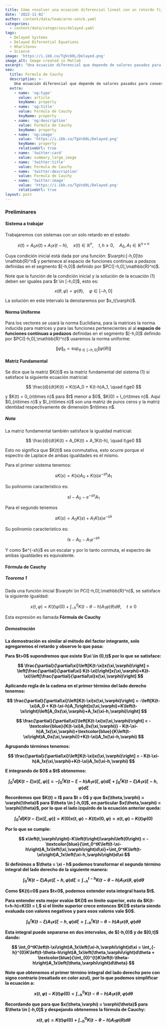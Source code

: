 ```yaml
---
title: Cómo resolver una ecuación diferencial lineal con un retardo fijo en el estado
date: '2022-11-02'
author: content/data/team/arno-sonck.yaml
categories:
  - content/data/categories/delayed.yaml
tags:
  - Delayed Systems
  - Delayed Diferential Equations
  - Kharitonov
  - Science
image: 'https://i.ibb.co/TgVc60L/Delayed.png'
image_alt: Image created in Matlab
excerpt: "Una ecuación diferencial que depende de valores pasados para conoer su derivada actual puede ser temible y usualmente se trabaja con transformada de Laplace, aquí presento la metodología desarrollada por Vladimir Kharitonov para resolverlas en el dominio del tiempo."
seo:
  title: Formula de Cauchy
  description: >-
    Una ecuación diferencial que depende de valores pasados para conoer su derivada actual puede ser temible y usualmente se trabaja con transformada de Laplace, aquí presento la metodología desarrollada por Vladimir Kharitonov para resolverlas en el dominio del tiempo.
  extra:
    - name: 'og:type'
      value: article
      keyName: property
    - name: 'og:title'
      value: Formula de Cauchy
      keyName: property
    - name: 'og:description'
      value: Formula de Cauchy
      keyName: property
    - name: 'og:image'
      value: 'https://i.ibb.co/TgVc60L/Delayed.png'
      keyName: property
      relativeUrl: true
    - name: 'twitter:card'
      value: summary_large_image
    - name: 'twitter:title'
      value: Formula de Cauchy
    - name: 'twitter:description'
      value: Formula de Cauchy
    - name: 'twitter:image'
      value: 'https://i.ibb.co/TgVc60L/Delayed.png'
      relativeUrl: true
layout: post
---
```


<head>
<title>Formula de Cauchy</title>
<script src="https://polyfill.io/v3/polyfill.min.js?features=es6"></script>
<script type="text/javascript" id="MathJax-script" async
  src="https://cdn.jsdelivr.net/npm/mathjax@3/es5/tex-chtml.js">
</script>
</head>
<body>

<h3>Preliminares</h3>

<h4>Sistema a trabajar</h4>

<p>Trabajaremos con sistemas con un solo retardo en el estado:</p>

$$
\dot{x}(t)=A_0x(t)+A_1x(t-h), \quad x(t)\in \mathbb{R}^n, \quad t,h\ge0, \quad A_0, A_1 \in \mathbb{R}^{n\times n}
$$


<p>Cuya condición inicial está dada por una función: $\varphi:[-h,0]\to \mathbb{R}^n$ y pertenece al espacio de funciones continuas a pedazos definidas en el segmento $[-h,0]$ definido por $PC([-h,0],\mathbb{R}^n)$.</p>

<p>Note que la función de la condición inicial y la solución de la ecuación (1) deben ser iguales para $t \in [-h,0]$, esto es:</p>

$$
x(\theta,\varphi) = \varphi(\theta), \quad \varphi \in [-h,0]
$$

<p>La solución en este intervalo la denotaremos por $x_t(\varphi)$.</p>

<h4>Norma Uniforme</h4>

<p>Para los vectores se usará la norma Euclidiana, para la matrices la norma inducida para matrices y para las funciones pertenecientes al al <b>espacio de funciones continuas a pedazos</b> definidas en el segmento $[-h,0]$ definido por $PC([-h,0],\mathbb{R}^n)$ usaremos la norma uniforme:</p>

$$
\|\varphi\|_h = \sup_{\theta\in[-h,0]}\|\varphi(\theta)\|
$$

<h4>Matriz Fundamental</h4>

<p>Se dice que la matriz $K(t)$  es la matriz fundamental del sistema (1) si satisface la siguiente ecuación matricial:</p>

$$
\frac{d}{dt}K(t) = K(t)A_0 + K(t-h)A_1, \quad t\ge0
$$

<p>y $K(t) = 0_{n\times n}$ para $t$ menor a $0$, $K(0) = I_{n\times n}$. Aquí  $0_{n\times n}$ y $I_{n\times n}$ son una matriz de puros ceros y la matriz identidad respectivamente de dimensión $n\times n$.</p>

<h5>Nota</h5>

<p>La matriz fundamental también satisface la igualdad matricial:</p>

$$
\frac{d}{dt}K(t) = A_0K(t) + A_1K(t-h), \quad t\ge0
$$

<p>Esto no significa que $K(t)$ sea conmutativa, esto ocurre porque el espectro de Laplace de ambas igualdades es el mismo.</p>

<p>Para el primer sistema tenemos:</p>

$$
sK(s) = K(s)A_0+K(s)e^{-sh}A_1
$$

<p>Su polinomio característico es:</p>

$$
sI - A_0-e^{-sh}A_1
$$

<p>Para el segundo tenemos</p>

$$
sK(s) = A_0K(s)+A_1K(s)e^{-sh}
$$

<p>Su polinomio característico es:</p>

$$
Is - A_0 - A_1e^{-sh}
$$

<p>Y como $e^{-sh}$ es un escalar y por lo tanto conmuta, el espectro de ambas igualdades es equivalente.</p>

<h4>Fórmula de Cauchy</h4>

<h5>Teorema 1</h5>

<p>Dada una función inicial $\varphi \in PC([-h,0],\mathbb{R}^n)$, se satisface la siguiente igualdad:</p>

$$
x(t,\varphi) = K(t)\varphi(0)+\int_{-h}^0K(t-\theta-h)A_1\varphi(\theta)d\theta, \quad t\ge0
$$

<p>Esta expresión es llamada <b>Fórmula de Cauchy<b></p>

<h5>Demostración</h5>

<p>La demostración es similar al  método del factor integrante, solo agregaremos el retardo y observe lo que pasa:</p>

<p>Para $t>0$ supondremos que existe $\xi \in (0,t)$ por lo que se satisface:</p>

$$
\frac{\partial}{\partial\xi}\left[K(t-\xi)x(\xi,\varphi)\right] = \left[\frac{\partial}{\partial\xi} K(t-\xi)\right]x(\xi,\varphi)+K(t-\xi)\left[\frac{\partial}{\partial\xi}x(\xi,\varphi)\right]
$$

<p>Aplicando regla de la cadena en el primer término del lado derecho tenemos:</p>

$$
\frac{\partial}{\partial\xi}\left[K(t-\xi)x(\xi,\varphi)\right] = -\left[K(t-\xi)A_0 + K(t-\xi-h)A_1\right]x(\xi,\varphi)+K\left(t-\xi\right)\left[A_0x(\xi,\varphi)+A_1x(\xi-h,\varphi)\right]
$$

$$
\frac{\partial}{\partial\xi}\left[K(t-\xi)x(\xi,\varphi)\right] = -\textcolor{blue}{K(t-\xi)A_0x(\xi,\varphi)} - K(t-\xi-h)A_1x(\xi,\varphi)+\textcolor{blue}{K\left(t-\xi\right)A_0x(\xi,\varphi)}+K(t-\xi)A_1x(\xi-h,\varphi)
$$

<p>Agrupando términos tenemos:</p>

$$
\frac{\partial}{\partial\xi}\left[K(t-\xi)x(\xi,\varphi)\right] = - K(t-\xi-h)A_1x(\xi,\varphi)+K(t-\xi)A_1x(\xi-h,\varphi)
$$

<p>E integrando de $0$ a $t$ obtenemos:</p>

$$
\int_0^t d\left[K\left(t-\xi\right)x\left(\xi,\varphi\right)\right] = - \int_0^tK\left(t-\xi-h\right)A_1x\left(\xi,\varphi\right)d\xi+\int_0^tK\left(t-\xi\right)A_1x\left(\xi-h,\varphi\right)d\xi
$$

<p>Recordemos que $K(t) = I$ para $t = 0$ y  que $x(\theta,\varphi) = \varphi(\theta)$ para $\theta \in [-h,0]$, en particular $x(\theta,\varphi) = \varphi(\theta)$, por lo que el lado izquirdo de la ecuación anterior queda:</p>

$$
\int_0^t d\left[K\left(t-\xi\right)x\left(\xi,\varphi\right)\right] = K\left(0\right)x\left(t,\varphi\right)-K\left(t\right)x\left(0,\varphi\right) = x\left(t,\varphi\right)-K\left(t\right)\varphi\left(0\right)
$$

<p>Por lo que se cumple:</p>

$$
x\left(t,\varphi\right)-K\left(t\right)\varphi\left(0\right) = - \textcolor{blue}{\int_0^tK\left(t-\xi-h\right)A_1x\left(\xi,\varphi\right)d\xi}+\int_0^tK\left(t-\xi\right)A_1x\left(\xi-h,\varphi\right)d\xi
$$

<p>Si definimos a $\theta = \xi - h$ podemos transformar el segundo término integral del lado derecho de la siguiente manera:</p>

$$
\int_0^tK\left(t-\xi\right)A_1x\left(\xi-h,\varphi\right)d\xi = \int_{-h}^{t-h}K\left(t-\theta-h\right)A_1x\left(\theta,\varphi\right)d\theta
$$

<p>Como $K(t)=0$ para $t<0$, podemos extender esta integral hasta $t$.</p>

<p>Para entender esto mejor evalúe $K()$ en límite superior, esto da $K(t-t+h-h)=K(0) = I,$ si el límite superior crece entonces $K()$ estaría siendo evaluada con valores negativos y para esos valores vale $0$.</p>

$$
\int_0^tK\left(t-\xi\right)A_1x\left(\xi-h,\varphi\right)d\xi = \int_{-h}^{t}K\left(t-\theta-h\right)A_1x\left(\theta,\varphi\right)d\theta
$$

<p>Esta integral puede separarse en dos intervalos, de $[-h,0)$ y de $[0,t]$ dando:</p>

$$
\int_0^tK\left(t-\xi\right)A_1x\left(\xi-h,\varphi\right)d\xi = \int_{-h}^{0}K\left(t-\theta-h\right)A_1x\left(\theta,\varphi\right)d\theta + \textcolor{blue}{\int_{0}^{t}K\left(t-\theta-h\right)A_1x\left(\theta,\varphi\right)d\theta}
$$

<p>Note que obtenemos el primer término integral del lado derecho pero con signo contrario (resaltado en color azul), por lo que podemos simplificar la ecuación a:</p>

$$
x\left(t,\varphi\right)-K\left(t\right)\varphi\left(0\right) = \int_{-h}^{0}K\left(t-\theta-h\right)A_1x\left(\theta,\varphi\right)d\theta
$$

<p>Recordando que para  que $x(\theta,\varphi) = \varphi(\theta)$ para $\theta \in [-h,0]$ y despejando obtenemos la fórmula de Cauchy:</p>

$$
x\left(t,\varphi\right) = K\left(t\right)\varphi\left(0\right) + \int_{-h}^{0}K\left(t-\theta-h\right)A_1\varphi\left(\theta\right)d\theta
$$

